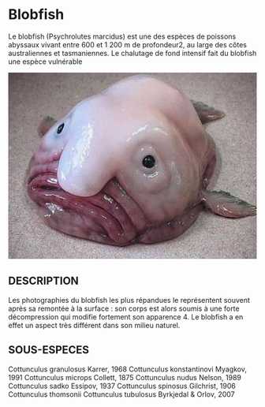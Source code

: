 # Blobfish

Le blobfish (Psychrolutes marcidus) est une des espèces de poissons abyssaux vivant entre 600 et 1 200 m de profondeur2, au large des côtes australiennes et tasmaniennes. Le chalutage de fond intensif fait du blobfish une espèce vulnérable

![image info](images/blob.jpg)

    
## DESCRIPTION 

Les photographies du blobfish les plus répandues le représentent souvent après sa remontée à la surface : son corps est alors soumis à une forte décompression qui modifie fortement son apparence 4. Le blobfish a en effet un aspect très différent dans son milieu naturel.

## SOUS-ESPECES

Cottunculus granulosus Karrer, 1968
Cottunculus konstantinovi Myagkov, 1991
Cottunculus microps Collett, 1875
Cottunculus nudus Nelson, 1989
Cottunculus sadko Essipov, 1937
Cottunculus spinosus Gilchrist, 1906
Cottunculus thomsonii
Cottunculus tubulosus Byrkjedal & Orlov, 2007
